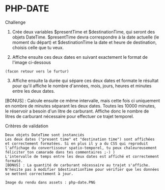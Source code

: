 # PHP-DATE
Challenge

 1.   Crée deux variables $presentTime et $destinationTime, qui seront des objets DateTime. $presentTime devra correspondre à la date actuelle (le moment du départ) et $destinationTime la date et heure de destination, choisis celle que tu veux.

 2.   Affiche ensuite ces deux dates en suivant exactement le format de l'image ci-dessous

    (facon retour vers le furtur)

 3. Affiche ensuite la durée qui sépare ces deux dates et formate le résultat pour qu'il affiche le nombre d'années, mois, jours, heures et minutes entre les deux dates.

   [BONUS] : Calcule ensuite ce même intervalle, mais cette fois ci uniquement en nombre de minutes séparant les deux dates. Toutes les 10000 minutes, le réservoir a besoin d'un litre de carburant. Affiche donc le nombre de litres de carburant nécessaire pour effectuer ce trajet temporel. 

Critères de validation

    Deux objets DateTime sont instanciés
    Les deux dates ("present time" et "destination time") sont affichées et correctement formatées. Si en plus il y a du CSS qui reproduit l'affichage du convertisseur spatio-temporel, tu peux chaleureusement féliciter ton camarade dans tes commentaires ;-) )
    L'intervalle de temps entre les deux dates est affiché et correctement formaté.
    [BONUS] : La quantité de carburant nécessaire au trajet s'affiche. N'hésite pas à modifier $destinationTime pour vérifier que les données se mettent correctement à jour.

    Image du rendu dans assets : php-date.PNG
